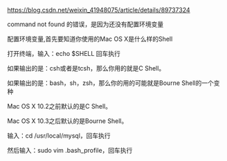 https://blog.csdn.net/weixin_41948075/article/details/89737324

command not found 的错误，是因为还没有配置环境变量

配置环境变量,首先要知道你使用的Mac OS X是什么样的Shell

打开终端，输入：echo $SHELL 回车执行

如果输出的是：csh或者是tcsh，那么你用的就是C Shell。

如果输出的是：bash，sh，zsh，那么你的用的可能就是Bourne Shell的一个变种

Mac OS X 10.2之前默认的是C Shell。

Mac OS X 10.3之后默认的是Bourne Shell。

输入：cd /usr/local/mysql，回车执行

然后输入：sudo vim .bash_profile，回车执行